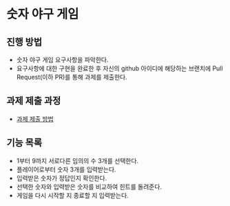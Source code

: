 # 숫자 야구 게임
## 진행 방법
* 숫자 야구 게임 요구사항을 파악한다.
* 요구사항에 대한 구현을 완료한 후 자신의 github 아이디에 해당하는 브랜치에 Pull Request(이하 PR)를 통해 과제를 제출한다.

## 과제 제출 과정
* [과제 제출 방법](https://github.com/next-step/nextstep-docs/tree/master/precourse)

## 기능 목록
* 1부터 9까지 서로다른 임의의 수 3개를 선택한다.
* 플레이어로부터 숫자 3개를 입력받는다.
* 입력받은 숫자가 정답인지 확인한다.
* 선택한 숫자와 입력받은 숫자를 비교하여 힌트를 돌려준다.
* 게임을 다시 시작할 지 종료할 지 입력받는다.